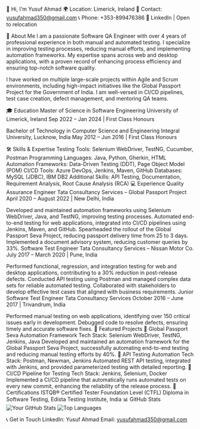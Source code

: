 👋 Hi, I'm Yusuf Ahmad
🌍 Location: Limerick, Ireland
📧 Contact: yusufahmad350@gmail.com
📞 Phone: +353-899476386
💼 LinkedIn | Open to relocation

🚀 About Me
I am a passionate Software QA Engineer with over 4 years of professional experience in both manual and automated testing. I specialize in improving testing processes, reducing manual efforts, and implementing automation frameworks. My expertise spans across web and desktop applications, with a proven record of enhancing process efficiency and ensuring top-notch software quality.

I have worked on multiple large-scale projects within Agile and Scrum environments, including high-impact initiatives like the Global Passport Project for the Government of India. I am well-versed in CI/CD pipelines, test case creation, defect management, and mentoring QA teams.

🎓 Education
Master of Science in Software Engineering
University of Limerick, Ireland
Sep 2022 – Jan 2024 | First Class Honours

Bachelor of Technology in Computer Science and Engineering
Integral University, Lucknow, India
May 2012 – Jun 2016 | First Class Honours

🛠️ Skills & Expertise
Testing Tools: Selenium WebDriver, TestNG, Cucumber, Postman
Programming Languages: Java, Python, Gherkin, HTML
Automation Frameworks: Data-Driven Testing (DDT), Page Object Model (POM)
CI/CD Tools: Azure DevOps, Jenkins, Maven, GitHub
Databases: MySQL (JDBC), IBM DB2
Additional Skills: API Testing, Documentation, Requirement Analysis, Root Cause Analysis (RCA)
💻 Experience
Quality Assurance Engineer
Tata Consultancy Services – Global Passport Project
April 2020 – August 2022 | New Delhi, India

Developed and maintained automation frameworks using Selenium WebDriver, Java, and TestNG, improving testing processes.
Automated end-to-end testing for web applications, integrated into CI/CD pipelines using Jenkins, Maven, and GitHub.
Spearheaded the rollout of the Global Passport Seva Project, reducing passport delivery time from 25 to 3 days.
Implemented a document advisory system, reducing customer queries by 33%.
Software Test Engineer
Tata Consultancy Services – Nissan Motor Co.
July 2017 – March 2020 | Pune, India

Performed functional, regression, and integration testing for web and desktop applications, contributing to a 30% reduction in post-release defects.
Conducted API testing using Postman and managed complex data sets for reliable automated testing.
Collaborated with stakeholders to develop effective test cases that aligned with business requirements.
Junior Software Test Engineer
Tata Consultancy Services
October 2016 – June 2017 | Trivandrum, India

Performed manual testing on web applications, identifying over 150 critical issues early in development.
Debugged code to resolve defects, ensuring timely and accurate software fixes.
📂 Featured Projects
🔗 Global Passport Seva Automation Framework
Tech Stack: Selenium WebDriver, TestNG, Jenkins, Java
Developed and maintained an automation framework for the Global Passport Seva Project, successfully automating end-to-end testing and reducing manual testing efforts by 40%.
🔗 API Testing Automation
Tech Stack: Postman, Newman, Jenkins
Automated REST API testing, integrated with Jenkins, and provided parameterized testing with detailed reporting.
🔗 CI/CD Pipeline for Testing
Tech Stack: Jenkins, Selenium, Docker
Implemented a CI/CD pipeline that automatically runs automated tests on every new commit, enhancing the reliability of the release process.
📜 Certifications
ISTQB® Certified Tester Foundation Level (CTFL)
Diploma in Software Testing, Edista Testing Institute, India
📊 GitHub Stats
![Your GitHub Stats](https://github-readme-stats.vercel.app/api?username=yusufahmad0350&show_icons=true&theme=radical)
![Top Languages](https://github-readme-stats.vercel.app/api/top-langs/?username=yusufahmad0350&layout=compact&theme=radical)



📞 Get in Touch
LinkedIn: Yusuf Ahmad
Email: yusufahmad350@gmail.com
